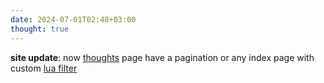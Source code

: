 ```yaml
---
date: 2024-07-01T02:48+03:00
thought: true
---
```


**site update**: now [thoughts](https://maw.sh/thoughts) page have a pagination
or any index page with custom [lua filter](https://github.com/22mahmoud/maw.sh/blob/master/filters/pagination.lua)

